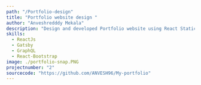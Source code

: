 ```yaml
---
path: "/Portfolio-design"
title: "Portfolio website design "
author: "Anveshredddy Mekala"
description: "Design and developed Portfolio website using React Static site generator Gatsby and GraphQL."
skills:
  - ReactJs
  - Gatsby
  - GraphQL
  - React-Bootstrap
image: ./portfolio-snap.PNG
projectnumber: "2"
sourcecode: "https://github.com/ANVESH96/My-portfolio"
---
```

